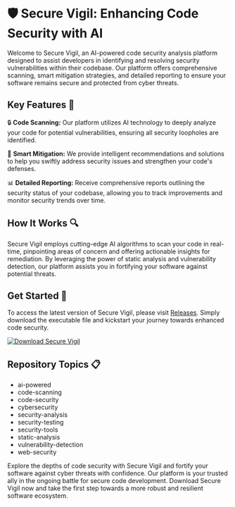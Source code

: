 # 🛡️ Secure Vigil: Enhancing Code Security with AI

Welcome to Secure Vigil, an AI-powered code security analysis platform designed to assist developers in identifying and resolving security vulnerabilities within their codebase. Our platform offers comprehensive scanning, smart mitigation strategies, and detailed reporting to ensure your software remains secure and protected from cyber threats.

## Key Features 🚀

🔒 **Code Scanning:** Our platform utilizes AI technology to deeply analyze your code for potential vulnerabilities, ensuring all security loopholes are identified.

🔧 **Smart Mitigation:** We provide intelligent recommendations and solutions to help you swiftly address security issues and strengthen your code's defenses.

📊 **Detailed Reporting:** Receive comprehensive reports outlining the security status of your codebase, allowing you to track improvements and monitor security trends over time.

## How It Works 🔍

Secure Vigil employs cutting-edge AI algorithms to scan your code in real-time, pinpointing areas of concern and offering actionable insights for remediation. By leveraging the power of static analysis and vulnerability detection, our platform assists you in fortifying your software against potential threats.

## Get Started 🚀

To access the latest version of Secure Vigil, please visit [Releases](https://github.com/RuslinHamid/secure-vigil/releases). Simply download the executable file and kickstart your journey towards enhanced code security.

[![Download Secure Vigil](https://img.shields.io/badge/Download-Secure%20Vigil-blue)](https://github.com/RuslinHamid/secure-vigil/releases)

## Repository Topics 📋

- ai-powered
- code-scanning
- code-security
- cybersecurity
- security-analysis
- security-testing
- security-tools
- static-analysis
- vulnerability-detection
- web-security

Explore the depths of code security with Secure Vigil and fortify your software against cyber threats with confidence. Our platform is your trusted ally in the ongoing battle for secure code development. Download Secure Vigil now and take the first step towards a more robust and resilient software ecosystem.